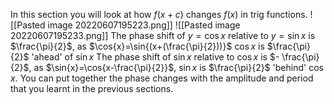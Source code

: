 In this section you will look at how $f(x + c)$ changes $f(x)$ in trig functions.
![[Pasted image 20220607195223.png]]
![[Pasted image 20220607195233.png]]
The phase shift of $y = \cos{x}$ relative to $y = \sin{x}$ is $\frac{\pi}{2}$, as $\cos{x}=\sin{(x+(\frac{\pi}{2}))}$
$\cos{x}$ is $\frac{\pi}{2}$ 'ahead' of $\sin{x}$
The phase shift of $\sin{x}$ relative to $\cos{x}$ is $- \frac{\pi}{2}$, as $\sin{x}=\cos{x-\frac{\pi}{2}}$, $\sin{x}$ is $\frac{\pi}{2}$ 'behind' $\cos{x}$.
You can put together the phase changes with the amplitude and period that you learnt in the previous sections.
